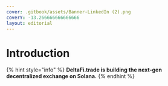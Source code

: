 ```yaml
---
cover: .gitbook/assets/Banner-LinkedIn (2).png
coverY: -13.266666666666666
layout: editorial
---
```


# Introduction

{% hint style="info" %}
**DeltaFi.trade is building the next-gen decentralized exchange on Solana.**
{% endhint %}
